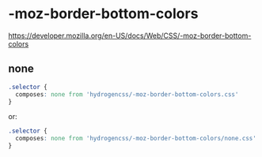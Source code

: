 # -moz-border-bottom-colors

https://developer.mozilla.org/en-US/docs/Web/CSS/-moz-border-bottom-colors

## none
```css
.selector {
  composes: none from 'hydrogencss/-moz-border-bottom-colors.css'
}
```

or:
```css
.selector {
  composes: none from 'hydrogencss/-moz-border-bottom-colors/none.css'
}
```

